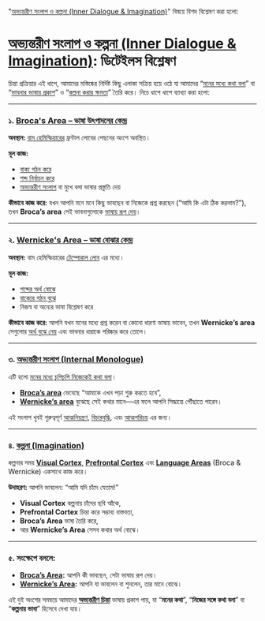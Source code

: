 "[অভ্যন্তরীণ সংলাপ ও কল্পনা (Inner Dialogue & Imagination)](https://en.wikipedia.org/wiki/Internal_monologue)" বিষয়ে বিশদ বিশ্লেষণ করা হলো:

# [অভ্যন্তরীণ সংলাপ ও কল্পনা (Inner Dialogue & Imagination)](https://en.wikipedia.org/wiki/Internal_monologue): ডিটেইলস বিশ্লেষণ

চিন্তা প্রক্রিয়ার এই ধাপে, আমাদের মস্তিষ্কের নির্দিষ্ট কিছু এলাকা সক্রিয় হয়ে ওঠে যা আমাদের “[মনের মধ্যে কথা বলা](https://en.wikipedia.org/wiki/Internal_monologue)” বা “[ভাবনার ভাষায় প্রকাশ](https://en.wikipedia.org/wiki/Thinking)” ও “[কল্পনা করার ক্ষমতা](https://en.wikipedia.org/wiki/Imagination)” তৈরি করে। নিচে ধাপে ধাপে ব্যাখ্যা করা হলো:

---

### ১. [Broca's Area – ভাষা উৎপাদনের কেন্দ্র](https://en.wikipedia.org/wiki/Broca%27s_area)

**অবস্থান:** [বাম হেমিস্ফিয়ারের](https://en.wikipedia.org/wiki/Cerebral_hemispheres) ফ্রন্টাল লোবের পেছনের অংশে অবস্থিত।

**মূল কাজ:**

- [বাক্য গঠন করে](https://en.wikipedia.org/wiki/Syntax)
- [শব্দ নির্বাচন করে](https://en.wikipedia.org/wiki/Lexical_semantics)
- [অভ্যন্তরীণ সংলাপ](https://en.wikipedia.org/wiki/Internal_monologue) বা মুখে বলা ভাষার প্রস্তুতি দেয়

**কীভাবে কাজ করে:**
যখন আপনি মনে মনে কিছু ভাবছেন বা নিজেকে প্রশ্ন করছেন (“আমি কি এটা ঠিক করলাম?”), তখন **Broca’s area** সেই ভাবনাগুলোকে [ভাষায় রূপ দেয়](https://en.wikipedia.org/wiki/Language_production)।

---

### ২. [Wernicke's Area – ভাষা বোঝার কেন্দ্র](https://en.wikipedia.org/wiki/Wernicke%27s_area)

**অবস্থান:** বাম হেমিস্ফিয়ারের [টেম্পোরাল লোব](https://en.wikipedia.org/wiki/Temporal_lobe) এর মধ্যে।

**মূল কাজ:**

- [শব্দের অর্থ বোঝে](https://en.wikipedia.org/wiki/Semantics)
- [বাক্যের গঠন বুঝে](https://en.wikipedia.org/wiki/Grammar)
- নিজস্ব বা অন্যের ভাষা বিশ্লেষণ করে

**কীভাবে কাজ করে:**
আপনি যখন মনের মধ্যে প্রশ্ন করেন বা কোনো ধারণা ভাষায় ভাবেন, তখন **Wernicke’s area** সেগুলোর [অর্থ বুঝে নেয়](https://en.wikipedia.org/wiki/Language_comprehension) এবং ভাবনার ধারাকে পরিষ্কার করে তোলে।

---

### ৩. [অভ্যন্তরীণ সংলাপ (Internal Monologue)](https://en.wikipedia.org/wiki/Internal_monologue)

এটি হলো [মনের মধ্যে চুপিচুপি নিজেকেই কথা বলা](https://en.wikipedia.org/wiki/Inner_speech)।

- **[Broca’s area](https://en.wikipedia.org/wiki/Broca%27s_area)** ভেবেছে “আমাকে এখন পড়া শুরু করতে হবে”,
- **[Wernicke’s area](https://en.wikipedia.org/wiki/Wernicke%27s_area)** বুঝেছে সেই কথার মানে—এর ফলে আপনি সিদ্ধান্তে পৌঁছাতে পারেন।

এই সংলাপ খুবই গুরুত্বপূর্ণ [আত্মনিয়ন্ত্রণ](https://en.wikipedia.org/wiki/Self-control), [বিচারবুদ্ধি](https://en.wikipedia.org/wiki/Judgment_(psychology)), এবং [আত্মপরিচয়](https://en.wikipedia.org/wiki/Self-concept) এর জন্য।

---

### ৪. [কল্পনা (Imagination)](https://en.wikipedia.org/wiki/Imagination)

কল্পনার সময় **[Visual Cortex](https://en.wikipedia.org/wiki/Visual_cortex)**, **[Prefrontal Cortex](https://en.wikipedia.org/wiki/Prefrontal_cortex)** এবং **[Language Areas](https://en.wikipedia.org/wiki/Language_center)** (Broca & Wernicke) একসাথে কাজ করে।

**উদাহরণ:**
আপনি ভাবলেন: “আমি যদি চাঁদে যেতাম!”

- **Visual Cortex** কল্পনায় চাঁদের ছবি আঁকে,
- **Prefrontal Cortex** চিন্তা করে সম্ভাব্য বাস্তবতা,
- **Broca’s Area** ভাষা তৈরি করে,
- আর **Wernicke’s Area** সেসব কথার অর্থ বোঝে।

---

### ৫. সংক্ষেপে বললে:

- **[Broca’s Area](https://en.wikipedia.org/wiki/Broca%27s_area):** আপনি কী ভাবছেন, সেটা ভাষায় রূপ দেয়।
- **[Wernicke’s Area](https://en.wikipedia.org/wiki/Wernicke%27s_area):** আপনি যা ভাবলেন বা শুনলেন, তার মানে বোঝে।

এই দুই অংশের সমন্বয়ে আমাদের **[অভ্যন্তরীণ চিন্তা](https://en.wikipedia.org/wiki/Internal_monologue)** ভাষায় প্রকাশ পায়, যা “**মনের কথা**”, “**নিজের সঙ্গে কথা বলা**” বা “**কল্পনায় ভাবা**” হিসেবে দেখা যায়।